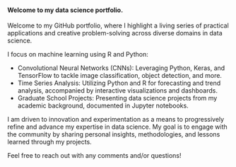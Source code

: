 #### Welcome to my data science portfolio.

Welcome to my GitHub portfolio, where I highlight a living series of practical applications and creative problem-solving across diverse domains in data science.

I focus on machine learning using R and Python:
- Convolutional Neural Networks (CNNs): Leveraging Python, Keras, and TensorFlow to tackle image classification, object detection, and more.
- Time Series Analysis: Utilizing Python and R for forecasting and trend analysis, accompanied by interactive visualizations and dashboards.
- Graduate School Projects: Presenting data science projects from my academic background, documented in Jupyter notebooks.

I am driven to innovation and experimentation as a means to progressively refine and advance my expertise in data science. My goal is to engage with the community by sharing personal insights, methodologies, and lessons learned through my projects.

Feel free to reach out with any comments and/or questions!

<!--
**dougrandrade/dougrandrade** is a ✨ _special_ ✨ repository because its `README.md` (this file) appears on your GitHub profile.

Here are some ideas to get you started:

- 🔭 I’m currently working on ...
- 🌱 I’m currently learning ...
- 👯 I’m looking to collaborate on ...
- 🤔 I’m looking for help with ...
- 💬 Ask me about ...
- 📫 How to reach me: ...
- 😄 Pronouns: ...
- ⚡ Fun fact: ...
-->
